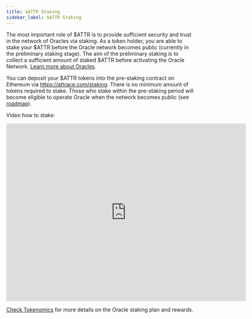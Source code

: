 ```yaml
---
title: $ATTR Staking
sidebar_label: $ATTR Staking
---
```


The most important role of $ATTR is to provide sufficient security and trust in the network of Oracles via staking. As a token holder, you are able to stake your $ATTR before the Oracle network becomes public (currently in the preliminary staking stage). The aim of the preliminary staking is to collect a sufficient amount of staked $ATTR before activating the Oracle Network. [Learn more about Oracles](/about/oracles).

You can deposit your $ATTR tokens into the pre-staking contract on Ethereum via https://attrace.com/staking. There is no minimum amount of tokens required to stake. Those who stake within the pre-staking period will become eligible to operate Oracle when the network becomes public (see [roadmap](/about/roadmap)). 

Video how to stake:

<iframe src='https://gfycat.com/ifr/ThankfulActiveArkshell' frameborder='0' scrolling='no' allowfullscreen width='640' height='474'></iframe>

[Check Tokenomics](/about/tokenomics) for more details on the Oracle staking plan and rewards.
